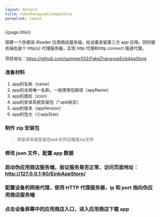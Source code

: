 ```yaml
---
layout: default
title: FakeZhangyueEinkAppStore
permalink: /about
---
```


<div class="page-title">
{{page.title}}
</div>
<div class="content">

</div>

搭建一个伪掌阅 iReader 应用商店服务端，给设备安装第三方 app 应用。同时服务端也是个 http(s) 代理服务器，实现 http 代理和http connect 隧道代理。  

项目地址：https://github.com/summer502/FakeZhangyueEinkAppStore  

### 准备材料
1. app的名称（name）
2. app的全局唯一名称，一般使用包路径（appName）
3. app的图标（icon）
4. app的安卓系统安装包（*.apk格式）
5. app的版本（appVersion）
6. app的包大（小appSize）

### 制作 zip 安装包
> 把安卓系统安装包apk文件压缩成zip文件

### 修改 json 文件，配置 app 数据


### 启动伪应用商店服务端，验证服务是否正常，访问页面地址：http://127.0.0.1:80/EinkAppStore/


### 配置设备的网络代理，使用 HTTP 代理服务器，ip 和 port 指向伪应用商店服务端


### 点击设备屏幕中的应用商店入口，进入应用商店下载 app

